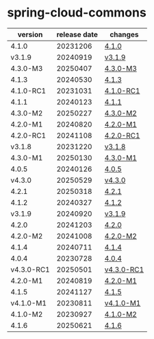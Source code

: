 # spring-cloud-commons	


|version|release date|changes|
|---|---|---|
|4.1.0|20231206|[4.1.0](./4.1.0-20231206.md)|
|v3.1.9|20240919|[v3.1.9](./v3.1.9-20240919.md)|
|4.3.0-M3|20250407|[4.3.0-M3](./4.3.0-M3-20250407.md)|
|4.1.3|20240530|[4.1.3](./4.1.3-20240530.md)|
|4.1.0-RC1|20231031|[4.1.0-RC1](./4.1.0-RC1-20231031.md)|
|4.1.1|20240123|[4.1.1](./4.1.1-20240123.md)|
|4.3.0-M2|20250227|[4.3.0-M2](./4.3.0-M2-20250227.md)|
|4.2.0-M1|20240820|[4.2.0-M1](./4.2.0-M1-20240820.md)|
|4.2.0-RC1|20241108|[4.2.0-RC1](./4.2.0-RC1-20241108.md)|
|v3.1.8|20231220|[v3.1.8](./v3.1.8-20231220.md)|
|4.3.0-M1|20250130|[4.3.0-M1](./4.3.0-M1-20250130.md)|
|4.0.5|20240126|[4.0.5](./4.0.5-20240126.md)|
|v4.3.0|20250529|[v4.3.0](./v4.3.0-20250529.md)|
|4.2.1|20250318|[4.2.1](./4.2.1-20250318.md)|
|4.1.2|20240327|[4.1.2](./4.1.2-20240327.md)|
|v3.1.9|20240920|[v3.1.9](./v3.1.9-20240920.md)|
|4.2.0|20241203|[4.2.0](./4.2.0-20241203.md)|
|4.2.0-M2|20241008|[4.2.0-M2](./4.2.0-M2-20241008.md)|
|4.1.4|20240711|[4.1.4](./4.1.4-20240711.md)|
|4.0.4|20230728|[4.0.4](./4.0.4-20230728.md)|
|v4.3.0-RC1|20250501|[v4.3.0-RC1](./v4.3.0-RC1-20250501.md)|
|4.2.0-M1|20240819|[4.2.0-M1](./4.2.0-M1-20240819.md)|
|4.1.5|20241127|[4.1.5](./4.1.5-20241127.md)|
|v4.1.0-M1|20230811|[v4.1.0-M1](./v4.1.0-M1-20230811.md)|
|4.1.0-M2|20230927|[4.1.0-M2](./4.1.0-M2-20230927.md)|
|4.1.6|20250621|[4.1.6](./4.1.6-20250621.md)|
